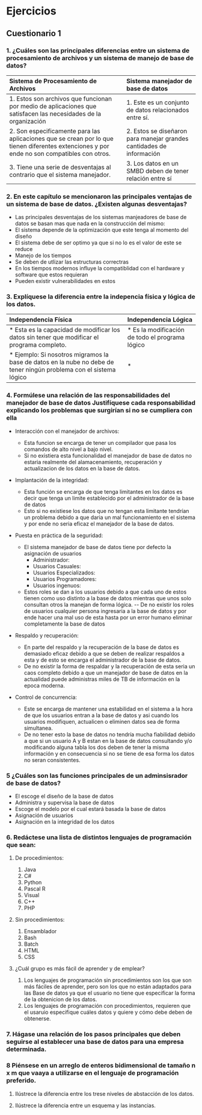 # Ejercicios

## Cuestionario 1

### **1. ¿Cuáles son las principales diferencias entre un sistema de procesamiento de archivos y un sistema de manejo de base de datos?**

|Sistema de Procesamiento de Archivos|Sistema manejador de base de datos|
|:-|:-|
|1. Estos son archivos que funcionan por medio de aplicaciones que satisfacen las necesidades de la organización |1. Este es un conjunto de datos relacionados entre sí.|
|2. Son especificamente para las aplicaciones que se crean por lo que tienen diferentes extenciones y por ende no son compatibles con otros. |2. Estos se diseñaron para manejar grandes cantidades de información|
|3. Tiene una serie de desventajas al contrario que el sistema manejador. |3. Los datos en un SMBD deben de tener relación entre sí|

### **2. En este capítulo se mencionaron las principales ventajas de un sistema de base de datos. ¿Existen algunas desventajas?**

- Las principales desventajas de los sistemas manjeadores de base de datos se basan mas que nada en la construcción del mismo:
- El sistema depende de la optimización que este tenga al momento del diseño
- El sistema debe de  ser optimo ya que si no lo es el valor de este se reduce
- Manejo de los tiempos
- Se deben de utlizar las estructuras correctras
- En los tiempos modernos influye la compatiblidad con el hardware y software que estos requieran
- Pueden existir vulnerabilidades en estos

### **3. Explíquese la diferencia entre la indepencia física y lógica de los datos.**

|Independencia Física|Independencia Lógica|
|:-|:-|
|* Esta es la capacidad de modificar los datos sin tener que modificar el programa completo.                       |* Es la modificación de todo el programa lógico|
|* Ejemplo: Si nosotros migramos la base de datos en la nube no debe de tener ningún problema con el sistema lógico|*  |

### **4. Formúlese una relación de las responsabilidades del manejador de base de datos Justifíquese cada responsabilidad explicando los problemas que surgirían si no se cumpliera con ella**

- Interacción con el manejador de archivos:
  - Esta funcion se encarga de tener un compilador que pasa los comandos de alto nivel a bajo nivel.
  - Si no existiera esta funcionalidad el manejador de base de datos no estaria realmente del alamacenamiento, recuperación y actualizacion de los datos en la base de datos.
  
- Implantación de la integridad:
  - Esta función se encarga de que tenga limitantes en los datos es decir que tenga un limite establecido por el administrador de la base de datos
  - Esto si no existiese los datos que no tengan esta limitante tendrían un problema debido a que daria un mal funcionamiento en el sistema y por ende no seria eficaz el manejador de la base de datos.

- Puesta en práctica de la seguridad:
  - El sistema manejador de base de datos tiene por defecto la asignación de usuarios
    - Administrador:
    - Usuarios Casuales:
    - Usuarios Especializados:
    - Usuarios Programadores:
    - Usuarios ingenuos:
  - Estos roles se dan a los usuarios debido a que cada uno de estos tienen como uso distinto a la base de datos mientras que unos solo consultan otros la manejan de forma lógica.
  -- De no existir los roles de usuarios cualquier persona ingresaria a la base de datos y por ende hacer una mal uso de esta hasta por un error humano eliminar completamente la base de datos

- Respaldo y recuperación:
  - En parte del respaldo y la recuperación de la base de datos es demasiado eficaz debido a que se deben de realizar respaldos a esta y de esto se encarga el administrador de la base de datos.
  - De no existir la forma de respaldar y la recuperación de esta seria un caos completo debido a que un manejador de base de datos en la actualidad puede administras miles de TB de información en la epoca moderna.

- Control de concurrencia:
  - Este  se  encarga de mantener una estabilidad en el sistema a la hora de que los usuarios entran a la base de datos y asi cuando los usuarios modifiquen, actualicen o eliminen datos sea de forma simultanea.
  - De no tener esto la base de datos no tendría mucha fiabilidad debido a que si un usuario A y B estan en la base de datos consultando y/o modificando alguna tabla los dos deben de tener la misma información y en consecuencia si no se tiene de esa forma los datos no seran consistentes.

### **5 ¿Cuáles son las funciones principales de un adminsisrador de base de datos?**

- El escoge el diseño de la base de datos
- Administra y supervisa la base de datos
- Escoge el modelo por el cual estará basada la base de datos
- Asignación de usuarios
- Asignación en la integridad de los datos

### **6. Redáctese una lista de distintos lenguajes de programación que sean:**

1. De procedimientos:
    1. Java
    2. C#
    3. Python
    4. Pascal R
    5. Visual
    6. C++
    7. PHP

2. Sin procedimientos:
    1. Ensamblador
    2. Bash
    3. Batch
    4. HTML
    5. CSS

3. ¿Cuál grupo es más fácil de aprender y de emplear?

    1. Los lenguajes de programación sin procedimientos son los que son más fáciles de aprender, pero son los que no están adaptados para las Base de datos ya que el usuario no tiene que especificar la forma de la obtenicion de los datos.
    2. Los lenguajes de programación con procedimientos, requieren que el usaruio especifique cuáles datos y quiere y cómo debe deben de obtenerse.

### **7. Hágase una relación de los pasos principales que deben seguirse al establecer una base de datos para una empresa determinada.**

### **8 Piénsese en un arreglo de enteros bidimensional de tamaño n x m que vaaya a utilizarse en el lenguaje de programación preferido.**

1. Ilústrece la diferencia entre los trese niveles de abstacción de los datos.

2. Ilústrece la diferencia entre un esquema y las instancias.
